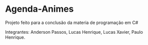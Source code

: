 # Agenda-Animes

Projeto feito para a conclusão da materia de programação em C#

Integrantes:
      Anderson Passos,
      Lucas Henrique,
      Lucas Xavier,
      Paulo Henrique.
